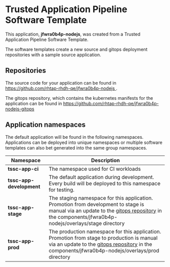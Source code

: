 # Trusted Application Pipeline Software Template

This application, **jfwra0b4p-nodejs**, was created from a Trusted Application Pipeline Software Template.

The software templates create a new source and gitops deployment repositories with a sample source application. 

## Repositories

The source code for your application can be found in [https://github.com/rhtap-rhdh-qe/jfwra0b4p-nodejs ](https://github.com/rhtap-rhdh-qe/jfwra0b4p-nodejs ).
 
The gitops repository, which contains the kubernetes manifests for the application can be found in 
[https://github.com/rhtap-rhdh-qe/jfwra0b4p-nodejs-gitops ](https://github.com/rhtap-rhdh-qe/jfwra0b4p-nodejs-gitops ) 

## Application namespaces 

The default application will be found in the following namespaces. Applications can be deployed into unique namespaces or multiple software templates can also bet generated into the same group namespaces.  

|  Namespace   |  Description   |  
| -------- | -------- |
| **tssc-app-ci** | The namespace used for CI workloads |
| **tssc-app-development** | The default application during development. Every build will be deployed to this namespace for testing. |
| **tssc-app-stage** | The staging namespace for this application. Promotion from development to stage is manual via an update to the [gitops repository](https://github.com/rhtap-rhdh-qe/jfwra0b4p-nodejs-gitops ) in the components/jfwra0b4p-nodejs/overlays/stage directory |
| **tssc-app-prod** | The production namespace for this application. Promotion from stage to production is manual via an update to the [gitops repository](https://github.com/rhtap-rhdh-qe/jfwra0b4p-nodejs-gitops ) in the components/jfwra0b4p-nodejs/overlays/prod directory |